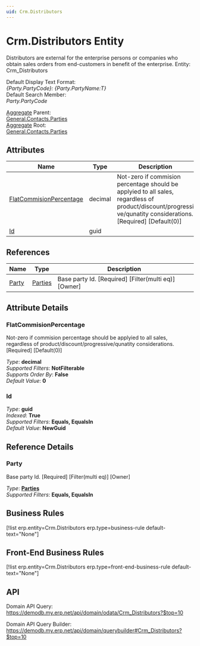 ```yaml
---
uid: Crm.Distributors
---
```

# Crm.Distributors Entity

Distributors are external for the enterprise persons or companies who obtain sales orders from end-customers in benefit of the enterprise. Entity: Crm_Distributors

Default Display Text Format:  
_{Party.PartyCode}: {Party.PartyName:T}_  
Default Search Member:  
_Party.PartyCode_  

[Aggregate](xref:aggregates) Parent:  
[General.Contacts.Parties](General.Contacts.Parties.md)  
[Aggregate](xref:aggregates) Root:  
[General.Contacts.Parties](General.Contacts.Parties.md)  

## Attributes

| Name | Type | Description |
| ---- | ---- | --- |
| [FlatCommisionPercentage](Crm.Distributors.md#flatcommisionpercentage) | decimal | Not-zero if commision percentage should be applyied to all sales, regardless of product/discount/progressi<br />ve/qunatity considerations. [Required] [Default(0)] 
| [Id](Crm.Distributors.md#id) | guid |  

## References

| Name | Type | Description |
| ---- | ---- | --- |
| [Party](Crm.Distributors.md#party) | [Parties](General.Contacts.Parties.md) | Base party Id. [Required] [Filter(multi eq)] [Owner] |


## Attribute Details

### FlatCommisionPercentage

Not-zero if commision percentage should be applyied to all sales, regardless of product/discount/progressive/qunatity considerations. [Required] [Default(0)]

_Type_: **decimal**  
_Supported Filters_: **NotFilterable**  
_Supports Order By_: **False**  
_Default Value_: **0**  

### Id

_Type_: **guid**  
_Indexed_: **True**  
_Supported Filters_: **Equals, EqualsIn**  
_Default Value_: **NewGuid**  


## Reference Details

### Party

Base party Id. [Required] [Filter(multi eq)] [Owner]

_Type_: **[Parties](General.Contacts.Parties.md)**  
_Supported Filters_: **Equals, EqualsIn**  



## Business Rules

[!list erp.entity=Crm.Distributors erp.type=business-rule default-text="None"]

## Front-End Business Rules

[!list erp.entity=Crm.Distributors erp.type=front-end-business-rule default-text="None"]

## API

Domain API Query:
<https://demodb.my.erp.net/api/domain/odata/Crm_Distributors?$top=10>

Domain API Query Builder:
<https://demodb.my.erp.net/api/domain/querybuilder#Crm_Distributors?$top=10>

